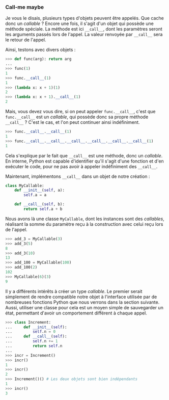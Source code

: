 ### Call-me maybe

Je vous le disais, plusieurs types d'objets peuvent être appelés. Que cache donc un *callable* ?
Encore une fois, il s'agit d'un objet qui possède une méthode spéciale.
La méthode est ici `__call__`, dont les paramètres seront les arguments passés lors de l'appel.
La valeur renvoyée par `__call__` sera le retour de l'appel.

Ainsi, testons avec divers objets :

```python
>>> def func(arg): return arg
...
>>> func(1)
1
>>> func.__call__(1)
1
>>> (lambda x: x + 1)(1)
2
>>> (lambda x: x + 1).__call__(1)
2
```

Mais, vous devez vous dire, si on peut appeler `func.__call__`, c'est que `func.__call__` est un *callable*, qui possède donc sa propre méthode `__call__` ?
C'est le cas, et l'on peut continuer ainsi indéfiniment.

```python
>>> func.__call__.__call__(1)
1
>>> func.__call__.__call__.__call__.__call__.__call__.__call__(1)
1
```

Cela s'explique par le fait que `__call__` est une méthode, donc un *callable*.
En interne, Python est capable d'identifier qu'il s'agit d'une fonction et d'en exécuter le code, pour ne pas avoir à appeler indéfiniment des `__call__`.

Maintenant, implémentons `__call__` dans un objet de notre création :

```python
class MyCallable:
    def __init__(self, a):
        self.a = a

    def __call__(self, b):
        return self.a + b
```

Nous avons là une classe `MyCallable`, dont les instances sont des *callables*, réalisant la somme du paramètre reçu à la construction avec celui reçu lors de l'appel.

```python
>>> add_3 = MyCallable(3)
>>> add_3(5)
8
>>> add_3(10)
13
>>> add_100 = MyCallable(100)
>>> add_100(2)
102
>>> MyCallable(6)(3)
9
```

Il y a différents intérêts à créer un type *callable*. Le premier serait simplement de rendre compatible notre objet à l'interface utilisée par de nombreuses fonctions Python que nous verrons dans la section suivante.
Aussi, utiliser une classe pour cela est un moyen simple de sauvegarder un état, permettant d'avoir un comportement différent à chaque appel.

```python
>>> class Increment:
...     def __init__(self):
...         self.n = 0
...     def __call__(self):
...         self.n += 1
...         return self.n
...
>>> incr = Increment()
>>> incr()
1
>>> incr()
2
>>> Increment()() # Les deux objets sont bien indépendants
1
>>> incr()
3
```
